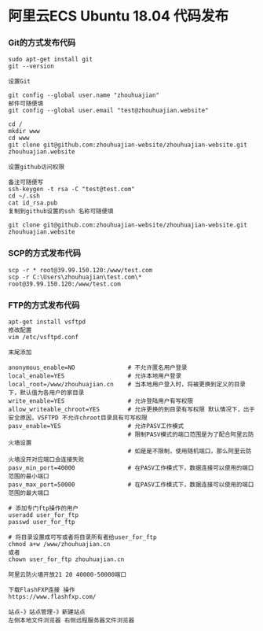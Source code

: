 # 阿里云ECS Ubuntu 18.04 代码发布

### Git的方式发布代码

    sudo apt-get install git
    git --version
    
    设置Git
    
    git config --global user.name "zhouhuajian"
    邮件可随便填
    git config --global user.email "test@zhouhuajian.website"
    
    cd / 
    mkdir www
    cd www
    git clone git@github.com:zhouhuajian-website/zhouhuajian-website.git zhouhuajian.website
    
    设置github访问权限
    
    备注可随便写
    ssh-keygen -t rsa -C "test@test.com"
    cd ~/.ssh
    cat id_rsa.pub
    复制到github设置的ssh 名称可随便填
    
    git clone git@github.com:zhouhuajian-website/zhouhuajian-website.git zhouhuajian.website
    
### SCP的方式发布代码

    scp -r * root@39.99.150.120:/www/test.com
    scp -r C:\Users\zhouhuajian\test.com\* root@39.99.150.120:/www/test.com
    
### FTP的方式发布代码

    apt-get install vsftpd
    修改配置
    vim /etc/vsftpd.conf
    
    末尾添加
    
    anonymous_enable=NO               # 不允许匿名用户登录 
    local_enable=YES                  # 允许本地用户登录 
    local_root=/www/zhouhuajian.cn    # 当本地用户登入时，将被更换到定义的目录下，默认值为各用户的家目录
    write_enable=YES                  # 允许登陆用户有写权限
    allow_writeable_chroot=YES        # 允许更换的到目录有写权限 默认情况下，出于安全原因，VSFTPD 不允许chroot目录具有可写权限 
    pasv_enable=YES                   # 允许PASV工作模式 
                                      # 限制PASV模式的端口范围是为了配合阿里云防火墙设置 
                                      # 如是是不限制，使用随机端口，那么阿里云防火墙没开对应端口会连接失败
    pasv_min_port=40000               # 在PASV工作模式下，数据连接可以使用的端口范围的最小端口
    pasv_max_port=50000               # 在PASV工作模式下，数据连接可以使用的端口范围的最大端口
    
    # 添加专门ftp操作的用户
    useradd user_for_ftp
    passwd user_for_ftp
    
    # 将目录设置成可写或者将目录所有者给user_for_ftp
    chmod a+w /www/zhouhuajian.cn
    或者
    chown user_for_ftp zhouhuajian.cn
    
    阿里云防火墙开放21 20 40000-50000端口
    
    下载FlashFXP连接 操作
    https://www.flashfxp.com/
    
    站点-》站点管理-》新建站点
    左侧本地文件浏览器 右侧远程服务器文件浏览器
    
    




